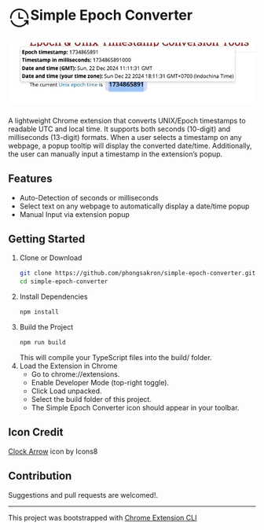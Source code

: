 # <img src="public/icons/icons_48.png" width="45" align="left"> Simple Epoch Converter


# <img src="imgs/popup.png" >


A lightweight Chrome extension that converts UNIX/Epoch timestamps to readable UTC and local time. It supports both seconds (10-digit) and milliseconds (13-digit) formats. When a user selects a timestamp on any webpage, a popup tooltip will display the converted date/time. Additionally, the user can manually input a timestamp in the extension’s popup.


## Features

- Auto-Detection of seconds or milliseconds
- Select text on any webpage to automatically display a date/time popup
- Manual Input via extension popup

## Getting Started


  1. Clone or Download
      ```bash
      git clone https://github.com/phongsakron/simple-epoch-converter.git
      cd simple-epoch-converter
      ```
  2. Install Dependencies
      ```bash
      npm install
      ```
  3. Build the Project
      ```bash
      npm run build
      ```
      This will compile your TypeScript files into the build/ folder.
  4. Load the Extension in Chrome
      - Go to chrome://extensions.
      - Enable Developer Mode (top-right toggle).
      - Click Load unpacked.
      - Select the build folder of this project.
      - The Simple Epoch Converter icon should appear in your toolbar.

## Icon Credit

[Clock Arrow](https://icons8.com/icon/jD3LImHUlMKC/clock-arrow) icon by Icons8

## Contribution

Suggestions and pull requests are welcomed!.

---

This project was bootstrapped with [Chrome Extension CLI](https://github.com/dutiyesh/chrome-extension-cli)

